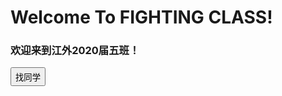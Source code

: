 <h1>Welcome To FIGHTING CLASS!</h1>
<h3>欢迎来到江外2020届五班！</h3>
<button onclick="a()" style="height:30">找同学</button>
<script>
function a(){
  q=prompt("请输入同学的姓名或者学号:")
  var json={
  "叶明航":{"name":"叶明航","sex":"♂","No":"01"},
  "01":{"name":"叶明航","sex":"♂","No":"01"},
  "关智豪":{"name":"关智豪","sex":"♂","No":"02"},
  "02":{"name":"关智豪","sex":"♂","No":"02"},
  "苏裕航":{"name":"苏裕航","sex":"♂","No":"03"},
  "03":{"name":"苏裕航","sex":"♂","No":"03"},
  "杜达聪":{"name":"杜达聪","sex":"♂","No":"04"},
  "04":{"name":"杜达聪","sex":"♂","No":"04"},
  "杜玙轩":{"name":"杜玙轩","sex":"♂","No":"05"},
  "05":{"name":"杜玙轩","sex":"♂","No":"05"},
  "杨明辉":{"name":"杨明辉","sex":"♂","No":"06"},
  "06":{"name":"杨明辉","sex":"♂","No":"06"},
  "不数字":{"name":"不数字","sex":"♂","No":"07"},
  "07":{"name":"不数字","sex":"♂","No":"07"},
  "肖俊浠":{"name":"肖俊浠","sex":"♂","No":"08"},
  "08":{"name":"肖俊浠","sex":"♂","No":"08"},
  "余炜浩":{"name":"余炜浩","sex":"♂","No":"09"},
  "09":{"name":"余炜浩","sex":"♂","No":"09"},
  "张晋":{"name":"张晋","sex":"♂","No":"10"},
  "10":{"name":"张晋","sex":"♂","No":"10"},
  "张景越":{"name":"张景越","sex":"♂","No":"11"},
  "11":{"name":"张景越","sex":"♂","No":"11"},
  "张楚昊":{"name":"张楚昊","sex":"♂","No":"12"},
  "12":{"name":"张楚昊","sex":"♂","No":"12"},
  "陈昊言":{"name":"陈昊言","sex":"♂","No":"13"},
  "13":{"name":"陈昊言","sex":"♂","No":"13"},
  "罗晨捷":{"name":"罗晨捷","sex":"♂","No":"14"},
  "14":{"name":"罗晨捷","sex":"♂","No":"14"},
  "周宏熹":{"name":"周宏熹","sex":"♂","No":"15"},
  "15":{"name":"周宏熹","sex":"♂","No":"15"}
  }
  alert("姓名:" + json[q].name + "\n性别:" + json[q].sex + "\n学号:" + json[q].No)
}
</script>
